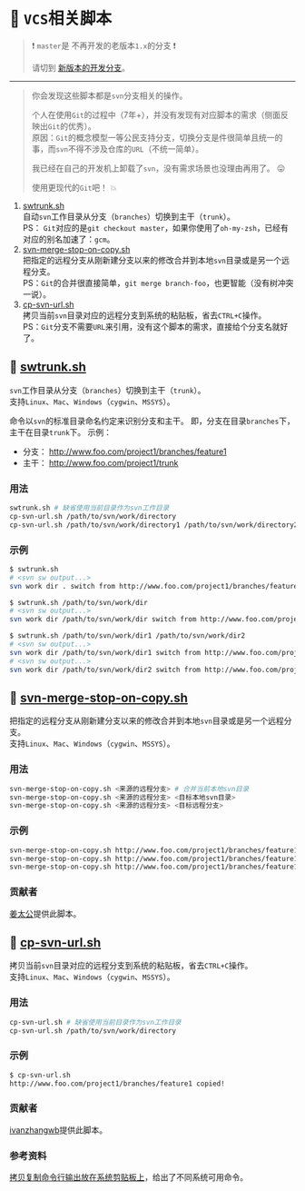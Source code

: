 🐌 `VCS`相关脚本
====================================

> ❗️ `master`是 不再开发的老版本`1.x`的分支 ❗️
>
> 请切到 [新版本的开发分支](https://github.com/oldratlee/useful-scripts/blob/dev-2.x/docs/vcs.md)。

----------------------

> 你会发现这些脚本都是`svn`分支相关的操作。
>
> 个人在使用`Git`的过程中（7年+），并没有发现有对应脚本的需求（侧面反映出`Git`的优秀）。  
> 原因：`Git`的概念模型一等公民支持分支，切换分支是件很简单且统一的事，而`svn`不得不涉及仓库的`URL`（不统一简单）。
>
> 我已经在自己的开发机上卸载了`svn`，没有需求场景也没理由再用了。 😛
>
> 使用更现代的`Git`吧！ 💥

1. [swtrunk.sh](#-swtrunksh)  
    自动`svn`工作目录从分支（`branches`）切换到主干（`trunk`）。  
    PS： `Git`对应的是`git checkout master`，如果你使用了`oh-my-zsh`，已经有对应的别名加速了：`gcm`。
1. [svn-merge-stop-on-copy.sh](#-svn-merge-stop-on-copysh)  
    把指定的远程分支从刚新建分支以来的修改合并到本地`svn`目录或是另一个远程分支。  
    PS：`Git`的合并很直接简单，`git merge branch-foo`，也更智能（没有树冲突一说）。
1. [cp-svn-url.sh](#-cp-svn-urlsh)  
    拷贝当前`svn`目录对应的远程分支到系统的粘贴板，省去`CTRL+C`操作。  
    PS：`Git`分支不需要`URL`来引用，没有这个脚本的需求，直接给个分支名就好了。

🍺 [swtrunk.sh](../swtrunk.sh)
----------------------

`svn`工作目录从分支（`branches`）切换到主干（`trunk`）。  
支持`Linux`、`Mac`、`Windows`（`cygwin`、`MSSYS`）。

命令以`svn`的标准目录命名约定来识别分支和主干。
即，分支在目录`branches`下，主干在目录`trunk`下。
示例：

- 分支： <http://www.foo.com/project1/branches/feature1>
- 主干： <http://www.foo.com/project1/trunk>

### 用法

```bash
swtrunk.sh # 缺省使用当前目录作为svn工作目录
cp-svn-url.sh /path/to/svn/work/directory
cp-svn-url.sh /path/to/svn/work/directory1 /path/to/svn/work/directory2 # svn工作目录个数不限制
```

### 示例

```bash
$ swtrunk.sh
# <svn sw output...>
svn work dir . switch from http://www.foo.com/project1/branches/feature1 to http://www.foo.com/project1/trunk !

$ swtrunk.sh /path/to/svn/work/dir
# <svn sw output...>
svn work dir /path/to/svn/work/dir switch from http://www.foo.com/project1/branches/feature1 to http://www.foo.com/project1/trunk !

$ swtrunk.sh /path/to/svn/work/dir1 /path/to/svn/work/dir2
# <svn sw output...>
svn work dir /path/to/svn/work/dir1 switch from http://www.foo.com/project1/branches/feature1 to http://www.foo.com/project1/trunk !
# <svn sw output...>
svn work dir /path/to/svn/work/dir2 switch from http://www.foo.com/project2/branches/feature1 to http://www.foo.com/project2/trunk !
```

🍺 [svn-merge-stop-on-copy.sh](../svn-merge-stop-on-copy.sh)
----------------------

把指定的远程分支从刚新建分支以来的修改合并到本地`svn`目录或是另一个远程分支。  
支持`Linux`、`Mac`、`Windows`（`cygwin`、`MSSYS`）。

### 用法

```bash
svn-merge-stop-on-copy.sh <来源的远程分支> # 合并当前本地svn目录
svn-merge-stop-on-copy.sh <来源的远程分支> <目标本地svn目录>
svn-merge-stop-on-copy.sh <来源的远程分支> <目标远程分支>
```

### 示例

```bash
svn-merge-stop-on-copy.sh http://www.foo.com/project1/branches/feature1 # 缺省使用当前目录作为svn工作目录
svn-merge-stop-on-copy.sh http://www.foo.com/project1/branches/feature1 /path/to/svn/work/directory
svn-merge-stop-on-copy.sh http://www.foo.com/project1/branches/feature1 http://www.foo.com/project1/branches/feature2
```

### 贡献者

[姜太公](https://github.com/jzwlqx)提供此脚本。

🍺 [cp-svn-url.sh](../cp-svn-url.sh)
----------------------

拷贝当前`svn`目录对应的远程分支到系统的粘贴板，省去`CTRL+C`操作。  
支持`Linux`、`Mac`、`Windows`（`cygwin`、`MSSYS`）。

### 用法

```bash
cp-svn-url.sh # 缺省使用当前目录作为svn工作目录
cp-svn-url.sh /path/to/svn/work/directory
```

### 示例

```bash
$ cp-svn-url.sh
http://www.foo.com/project1/branches/feature1 copied!
```

### 贡献者

[ivanzhangwb](https://github.com/ivanzhangwb)提供此脚本。

### 参考资料

[拷贝复制命令行输出放在系统剪贴板上](http://oldratlee.com/post/2012-12-23/command-output-to-clip)，给出了不同系统可用命令。

